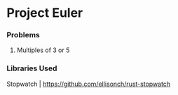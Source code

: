 # Project Euler #

### Problems ###

1. Multiples of 3 or 5

### Libraries Used ###
Stopwatch | https://github.com/ellisonch/rust-stopwatch

